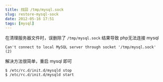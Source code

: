 ```yaml
---
title: 找回 /tmp/mysql.sock
slug: restore-mysql-sock
date: 2012-05-16 17:51
tags: [mysql]
---
```


在清理服务器文件时，误删除了 `/tmp/mysql.sock` 结果导致 php无法连接 mysql

    Can't connect to local MySQL server through socket '/tmp/mysql.sock' (2)

解决方法很简单，重启 mysql 即可

    $ /etc/rc.d/init.d/mysqld stop
    $ /etc/rc.d/init.d/mysqld start
